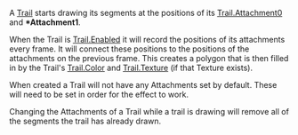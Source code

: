 A [Trail](https://create.roblox.com/docs/reference/engine/classes/Trail) starts drawing its segments at the positions of its
[Trail.Attachment0](https://create.roblox.com/docs/reference/engine/classes/Trail#Attachment0) and **\*Attachment1**.

When the Trail is [Trail.Enabled](https://create.roblox.com/docs/reference/engine/classes/Trail#Enabled) it will record the positions of its
attachments every frame. It will connect these positions to the positions
of the attachments on the previous frame. This creates a polygon that is
then filled in by the Trail's [Trail.Color](https://create.roblox.com/docs/reference/engine/classes/Trail#Color) and [Trail.Texture](https://create.roblox.com/docs/reference/engine/classes/Trail#Texture) (if that
Texture exists).

When created a Trail will not have any Attachments set by default. These
will need to be set in order for the effect to work.

Changing the Attachments of a Trail while a trail is drawing will remove
all of the segments the trail has already drawn.
